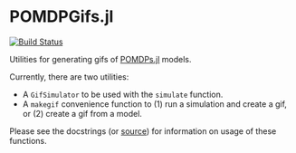 # POMDPGifs.jl

[![Build Status](https://travis-ci.org/JuliaPOMDP/POMDPGifs.jl.svg?branch=master)](https://travis-ci.org/JuliaPOMDP/POMDPGifs.jl)

Utilities for generating gifs of [POMDPs.jl](https://github.com/JuliaPOMDP/POMDPs.jl) models.

Currently, there are two utilities:
- A `GifSimulator` to be used with the `simulate` function.
- A `makegif` convenience function to (1) run a simulation and create a gif, or (2) create a gif from a model.

Please see the docstrings (or [source](https://github.com/JuliaPOMDP/POMDPGifs.jl/blob/master/src/POMDPGifs.jl)) for information on usage of these functions.
